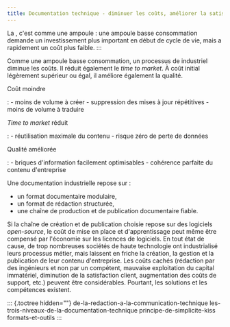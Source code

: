 ```yaml
---
title: Documentation technique - diminuer les coûts, améliorer la satisfaction client
---
```


La , c\'est comme une ampoule : une ampoule basse consommation demande
un investissement plus important en début de cycle de vie, mais a
rapidement un coût plus faible.
:::

Comme une ampoule basse consommation, un processus de industriel diminue
les coûts. Il réduit également le *time to market*. À coût initial
légèrement supérieur ou égal, il améliore également la qualité.

Coût moindre

:   -   moins de volume à créer
    -   suppression des mises à jour répétitives
    -   moins de volume à traduire

*Time to market* réduit

:   -   réutilisation maximale du contenu
    -   risque zéro de perte de données

Qualité améliorée

:   -   briques d\'information facilement optimisables
    -   cohérence parfaite du contenu d\'entreprise

Une documentation industrielle repose sur :

-   un format documentaire modulaire,
-   un format de rédaction structurée,
-   une chaîne de production et de publication documentaire fiable.

Si la chaîne de création et de publication choisie repose sur des
logiciels *open-source*, le coût de mise en place et d\'apprentissage
peut même être compensé par l\'économie sur les licences de logiciels.
En tout état de cause, de trop nombreuses sociétés de haute technologie
ont industrialisé leurs processus métier, mais laissent en friche la
création, la gestion et la publication de leur contenu d\'entreprise.
Les coûts cachés (rédaction par des ingénieurs et non par un compétent,
mauvaise exploitation du capital immatériel, diminution de la
satisfaction client, augmentation des coûts de support, etc.) peuvent
être considérables. Pourtant, les solutions et les compétences existent.

::: {.toctree hidden=""}
de-la-redaction-a-la-communication-technique
les-trois-niveaux-de-la-documentation-technique
principe-de-simplicite-kiss formats-et-outils
:::

